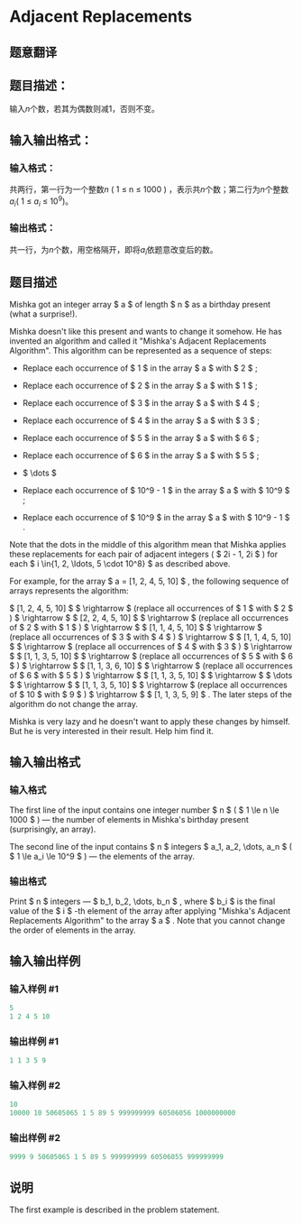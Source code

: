 # Adjacent Replacements

## 题意翻译

## 题目描述：

输入$n$个数，若其为偶数则减$1$，否则不变。

## 输入输出格式：

### 输入格式：

共两行，第一行为一个整数$n$ ( 1 $\le$ n $\le$ 1000 ) ，表示共$n$个数；第二行为$n$个整数$a_i$( 1 $\le$ $a_i$ $\le$ $10^9$)。

### 输出格式：

共一行，为$n$个数，用空格隔开，即将$a_i$依题意改变后的数。

## 题目描述

Mishka got an integer array $ a $ of length $ n $ as a birthday present (what a surprise!).

Mishka doesn't like this present and wants to change it somehow. He has invented an algorithm and called it "Mishka's Adjacent Replacements Algorithm". This algorithm can be represented as a sequence of steps:

- Replace each occurrence of $ 1 $ in the array $ a $ with $ 2 $ ;

- Replace each occurrence of $ 2 $ in the array $ a $ with $ 1 $ ;

- Replace each occurrence of $ 3 $ in the array $ a $ with $ 4 $ ;

- Replace each occurrence of $ 4 $ in the array $ a $ with $ 3 $ ;

- Replace each occurrence of $ 5 $ in the array $ a $ with $ 6 $ ;

- Replace each occurrence of $ 6 $ in the array $ a $ with $ 5 $ ;

- $ \dots $

- Replace each occurrence of $ 10^9 - 1 $ in the array $ a $ with $ 10^9 $ ;

- Replace each occurrence of $ 10^9 $ in the array $ a $ with $ 10^9 - 1 $ .

Note that the dots in the middle of this algorithm mean that Mishka applies these replacements for each pair of adjacent integers ( $ 2i - 1, 2i $ ) for each $ i \in\{1, 2, \ldots, 5 \cdot 10^8\} $ as described above.

For example, for the array $ a = [1, 2, 4, 5, 10] $ , the following sequence of arrays represents the algorithm:

$ [1, 2, 4, 5, 10] $ $ \rightarrow $ (replace all occurrences of $ 1 $ with $ 2 $ ) $ \rightarrow $ $ [2, 2, 4, 5, 10] $ $ \rightarrow $ (replace all occurrences of $ 2 $ with $ 1 $ ) $ \rightarrow $ $ [1, 1, 4, 5, 10] $ $ \rightarrow $ (replace all occurrences of $ 3 $ with $ 4 $ ) $ \rightarrow $ $ [1, 1, 4, 5, 10] $ $ \rightarrow $ (replace all occurrences of $ 4 $ with $ 3 $ ) $ \rightarrow $ $ [1, 1, 3, 5, 10] $ $ \rightarrow $ (replace all occurrences of $ 5 $ with $ 6 $ ) $ \rightarrow $ $ [1, 1, 3, 6, 10] $ $ \rightarrow $ (replace all occurrences of $ 6 $ with $ 5 $ ) $ \rightarrow $ $ [1, 1, 3, 5, 10] $ $ \rightarrow $ $ \dots $ $ \rightarrow $ $ [1, 1, 3, 5, 10] $ $ \rightarrow $ (replace all occurrences of $ 10 $ with $ 9 $ ) $ \rightarrow $ $ [1, 1, 3, 5, 9] $ . The later steps of the algorithm do not change the array.

Mishka is very lazy and he doesn't want to apply these changes by himself. But he is very interested in their result. Help him find it.

## 输入输出格式

### 输入格式

The first line of the input contains one integer number $ n $ ( $ 1 \le n \le 1000 $ ) — the number of elements in Mishka's birthday present (surprisingly, an array).

The second line of the input contains $ n $ integers $ a_1, a_2, \dots, a_n $ ( $ 1 \le a_i \le 10^9 $ ) — the elements of the array.

### 输出格式

Print $ n $ integers — $ b_1, b_2, \dots, b_n $ , where $ b_i $ is the final value of the $ i $ -th element of the array after applying "Mishka's Adjacent Replacements Algorithm" to the array $ a $ . Note that you cannot change the order of elements in the array.

## 输入输出样例

### 输入样例 #1

```cpp
5
1 2 4 5 10

```
### 输出样例 #1

```cpp
1 1 3 5 9

```
### 输入样例 #2

```cpp
10
10000 10 50605065 1 5 89 5 999999999 60506056 1000000000

```
### 输出样例 #2

```cpp
9999 9 50605065 1 5 89 5 999999999 60506055 999999999

```
## 说明

The first example is described in the problem statement.

